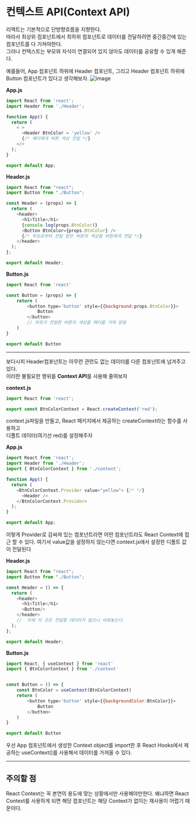 # 컨텍스트 API(Context API)
리액트는 기본적으로 단방향흐름을 지향한다.  
 따라서 최상위 컴포넌트에서 최하위 컴포넌트로 데이터를 전달하려면 중간중간에 있는 컴포넌트를 다 거쳐야한다.  
그러나 컨텍스트는 부모와 자식이 연결되어 있지 않아도 데이터를 공유할 수 있게 해준다.  

예를들어,
App 컴포넌트 하위에 Header 컴포넌트, 그리고 Header 컴포넌트 하위에 Button 컴포넌트가 있다고 생각해보자.
![image](https://user-images.githubusercontent.com/46669567/89795065-e5fc0c00-db62-11ea-8380-453a4d7a9980.png)


**App.js**
```js
import React from 'react';
import Header from './Header';

function App() {
  return (
    < >
      <Header BtnColor = 'yellow' /> 
      {/* 헤더에게 버튼 색상 전달 */}
    </>
  );
}

export default App;
```

**Header.js**
```js
import React from "react";
import Button from "./Button";

const Header = (props) => {
  return (
    <header>
      <h1>Title</h1>
      {console.log(props.BtnColor)}
      <Button BtnColor={props.BtnColor} />
      {/* 부모로부터 전달 받은 버튼의 색상을 버튼에게 전달 */}
    </header>
  );
};

export default Header;

```

**Button.js**
```js
import React from 'react'

const Button = (props) => {
    return (
        <button type='button' style={{background:props.BtnColor}}>
            Button
        </button>
        // 부모가 전달한 버튼의 색상을 헤더를 거쳐 받음
    )
}

export default Button

```
* * *
보다시피 Header컴포넌트는 아무런 관련도 없는 데이터를 다른 컴포넌트에 넘겨주고 있다.  
이러한 불필요한 행위를 **Context API**를 사용해 줄여보자

**context.js**
```js
import React from 'react';

export const BtnColorContext = React.createContext('red');
```
context.js파일을 만들고, React 패키지에서 제공하는 createContext라는 함수를 사용하고  
디폴트 데이터(여기선 red)를 설정해주자 


**App.js**
```js
import React from 'react';
import Header from './Header';
import { BtnColorContext } from './context';

function App() {
  return (
    <BtnColorContext.Provider value="yellow"> {/* */}
      <Header /> 
    </BtnColorContext.Provider>
  );
}

export default App;
```
이렇게 Provider로 감싸져 있는 컴포넌트라면 어떤 컴포넌트라도 React Context에 접근 할 수 있다.
여기서 value값을 설정하지 않는다면 context.js에서 설정한 디폴트 값이 전달된다

**Header.js**
```js
import React from "react";
import Button from "./Button";

const Header = () => {
  return (
    <header>
      <h1>Title</h1>
      <Button/>
    </header>
    //  이제 이 곳은 전달할 데이터가 없으니 비워놓는다
  );
};

export default Header;
```

**Button.js**
```js
import React, { useContext } from 'react'
import { BtnColorContext } from './context'


const Button = () => {
    const BtnColor = useContext(BtnColorContext)
    return (
        <button type='button' style={{backgroundColor:BtnColor}}>
            Button
        </button>
    )
}

export default Button
```
우선 App 컴포넌트에서 생성한 Context object를 import한 후
React Hooks에서 제공하는 useContext()를 사용해서 데이터를 가져올 수 있다.
 
* * *
## 주의할 점
React Context는 꼭 본연의 용도에 맞는 상황에서만 사용해야만한다.
왜냐하면 React Context를 사용하게 되면 해당 컴포넌트는 해당 Context가 없이는 재사용이 어렵기 때문이다.

